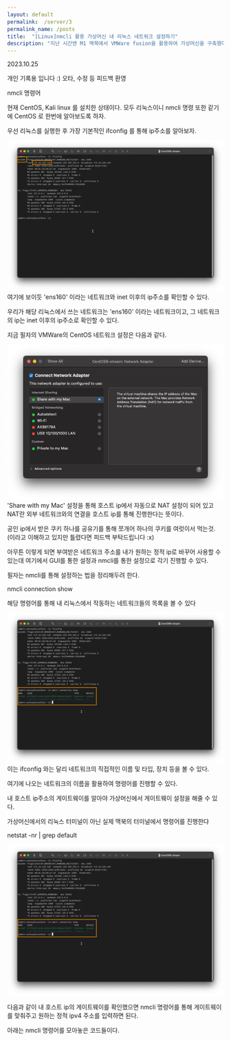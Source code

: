 ```yaml
---
layout: default
permalink:  /server/3
permalink_name: /posts
title:  "[Linux]nmcli 활용 가상머신 내 리눅스 네트워크 설정하기" 
description: "지난 시간엔 M1 맥북에서 VMWare fusion을 활용하여 가상머신을 구축했다(CentOS, Kali linux). 이번 시간엔 리눅스 환경 내에서 네트워크 설정을 건드리는 연습을 해보자. CentOS 8버전부터는 nmcli를 활용하여 커맨드로 네트워크 설정을 변경하는 것을 권장하고 있다. 물론 GUI 환경에서도 네트워크 설정을 변경할 수 있다."
---
```


<p class="date">2023.10.25</p>

<p class="caution">개인 기록용 입니다 :)
오타, 수정 등 피드백 환영</p>

<p style="text-align:center;">

<span class="mini-title">nmcli 명령어</span>

현재 CentOS, Kali linux 를 설치한 상태이다.
모두 리눅스이니 nmcli 명령 또한 같기에
CentOS 로 한번에 알아보도록 하자.

우선 리눅스를 실행한 후
가장 기본적인 ifconfig 를 통해 ip주소를 알아보자.

<img class="image" src="/contents/imgs/server_3/1.png">
여기에 보이듯 'ens160' 이라는 네트워크와
inet 이후의 ip주소를 확인할 수 있다.

우리가 해당 리눅스에서 쓰는 네트워크는 'ens160' 이라는 네트워크이고,
그 네트워크의 ip는 inet 이후의 ip주소로 확인할 수 있다.

지금 필자의 VMWare의 CentOS 네트워크 설정은 다음과 같다.

<img class="image" src="/contents/imgs/server_3/2.png">
'Share with my Mac' 설정을 통해
호스트 ip에서 자동으로 NAT 설정이 되어 있고
NAT란 외부 네트워크와의 연결을
호스트 ip를 통해 진행한다는 뜻이다.

공인 ip에서 받은 쿠키 하나를
공유기를 통해 쪼개어 하나의 쿠키를 여럿이서 먹는것.
(이라고 이해하고 있지만 틀렸다면 피드백 부탁드립니다 :x)

아무튼 이렇게 되면 부여받은 네트워크 주소를
내가 원하는 정적 ip로 바꾸어 사용할 수 있는데
여기에서 GUI를 통한 설정과 nmcli를 통한 설정으로 각기 진행할 수 있다.

필자는 nmcli를 통해 설정하는 법을 정리해두려 한다.


<span class="mini-sub">nmcli connection show</span>

해당 명령어를 통해
내 리눅스에서 작동하는 네트워크들의 목록을 볼 수 있다

<img class="image" src="/contents/imgs/server_3/3.png">
이는 ifconfig 와는 달리
네트워크의 직접적인 이름 및 타입, 장치 등을 볼 수 있다.

여기에 나오는 네트워크의 이름을 활용하여
명령어를 진행할 수 있다.



내 호스트 ip주소의 게이트웨이를 알아야
가상머신에서 게이트웨이 설정을 해줄 수 있다.

가상머신에서의 리눅스 터미널이 아닌
실제 맥북의 터미널에서 명령어를 진행한다

<span class="mini-caution">netstat -nr | grep default</span>

<img class="image" src="/contents/imgs/server_3/3.png">

다음과 같이 내 호스트 ip의 게이트웨이를 확인했으면
nmcli 명령어를 통해 게이트웨이를 맞춰주고
원하는 정적 ipv4 주소를 입력하면 된다.

아래는 nmcli 명령어를 모아놓은 코드들이다.

<script src="https://gist.github.com/dasfef/d95ac5532faca95ed14dc6b706285bec.js"></script>